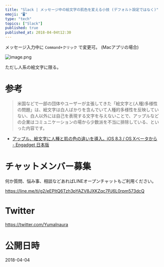 ```yaml
---
title: "Slack | メッセージ中の絵文字の肌色を変える小技 (デフォルト設定ではなく)"
emoji: "🖥"
type: "tech"
topics: ["Slack"]
published: true
published_at: 2018-04-04t12:30
---
```


メッセージ入力中に `Command+クリック` で変更可。 (Macアプリの場合)

![image.png](https://qiita-image-store.s3.amazonaws.com/0/89618/1d70b3e8-5a42-00d2-a80f-4e917cb00708.png)

ただし人系の絵文字に限る。

# 参考

>米国などで一部の団体やユーザーが主張してきた「絵文字と(人種)多様性の問題」は、絵文字は白人ばかりを含んでいて人種的多様性を反映していない、白人以外には自己を表現する文字を与えないことで、アップルなどの企業はコミュニケーションの場から少数派を不当に排除している、といった内容です。

- [アップル、絵文字に人種と肌の色の違いを導入。iOS 8.3 / OS Xベータから - Engadget 日本版](https://japanese.engadget.com/2015/02/23/ios-8-3-os-x/)








<!-- Update From Qiita API -->

# チャットメンバー募集


何か質問、悩み事、相談などあればLINEオープンチャットもご利用ください。

https://line.me/ti/g2/eEPltQ6Tzh3pYAZV8JXKZqc7PJ6L0rpm573dcQ





# Twitter


https://twitter.com/YumaInaura


<!-- Update From Qiita API -->



# 公開日時

2018-04-04
